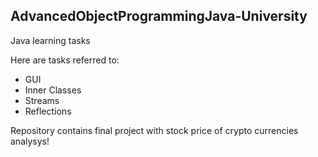 ## AdvancedObjectProgrammingJava-University
Java learning tasks

Here are tasks referred to:
- GUI
- Inner Classes
- Streams
- Reflections

Repository contains final project with stock price of crypto currencies analysys!

